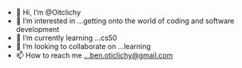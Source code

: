 - 👋 Hi, I’m @Oitclichy
- 👀 I’m interested in ...getting onto the world of coding and software development
- 🌱 I’m currently learning ...cs50
- 💞️ I’m looking to collaborate on ...learning 
- 📫 How to reach me ...ben.oticlichy@gmail.com

<!---
Oitclichy/Oitclichy is a ✨ special ✨ repository because its `README.md` (this file) appears on your GitHub profile.
You can click the Preview link to take a look at your changes.
--->
